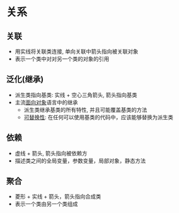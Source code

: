 # 关系

## 关联

- 用实线将关联类连接, 单向关联中箭头指向被关联对象
- 表示一个类中对对另一个类的对象的引用

## 泛化(继承)

- 派生类指向基类: 实线 + 空心三角箭头, 箭头指向基类
- 主流[面向对象](c++-object-qriented-programming.md)语言中的继承
  -  派生类继承基类的所有特性, 并且可能覆盖基类的方法
  - [可替换性](c++-object-qriented-programming.md#有继承关系的类型之间的转换): 在任何可以使用基类的代码中，应该能够替换为派生类

## 依赖

- 虚线 + 箭头, 箭头指向被依赖方
- 描述类之间的全局变量，参数变量，局部对象，静态方法

## 聚合

- 菱形 + 实线 + 箭头，箭头指向合成类
- 表示一个类由另一个类组成